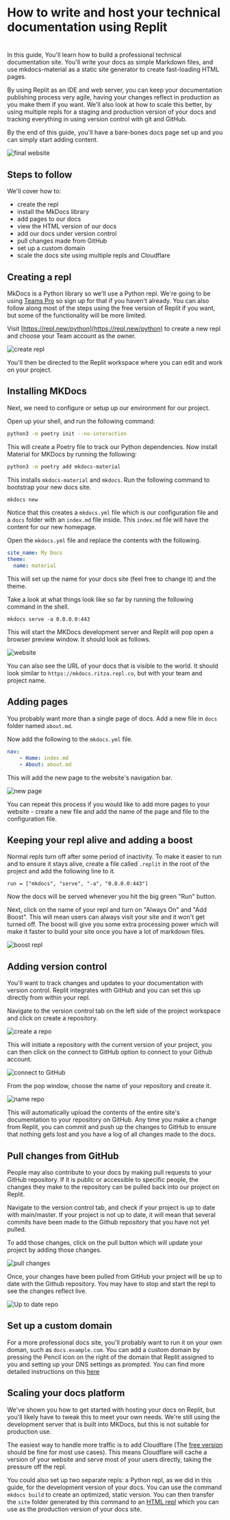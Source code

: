 # How to write and host your technical documentation using Replit
#

In this guide, You'll learn how to build a professional technical documentation site. You'll write your docs as simple Markdown files, and use mkdocs-material as a static site generator to create fast-loading HTML pages.

By using Replit as an IDE and web server, you can keep your documentation publishing process very agile, having your changes reflect in production as you make them if you want. We'll also look at how to scale this better, by using multiple repls for a staging and production version of your docs and tracking everything in using version control with git and GitHub.

By the end of this guide, you'll have a bare-bones docs page set up and you can simply start adding content.

![final website](/images/teamsPro/hosting-docs/final-website.png)

## Steps to follow

We'll cover how to:

* create the repl
* install the MkDocs library
* add pages to our docs
* view the HTML version of our docs
* add our docs under version control
* pull changes made from GitHub
* set up a custom domain
* scale the docs site using multiple repls and Cloudflare

## Creating a repl

MkDocs is a Python library so we'll use a Python repl. We're going to be using [Teams Pro](https://replit.com/site/teams-pro) so sign up for that if you haven't already. You can also follow along most of the steps using the free version of Replit if you want, but some of the functionality will be more limited.

Visit [https://repl.new/python](https://repl.new/python) to create a new repl and choose your Team account as the owner.

![create repl](/images/teamsPro/hosting-docs/create-repl.png) 

You'll then be directed to the Replit workspace where you can edit and work on your project.

## Installing MKDocs 

Next, we need to configure or setup up our environment for our project.

Open up your shell, and run the following command:

```bash
python3 -m poetry init --no-interaction
```

This will create a Poetry file to track our Python dependencies. Now install Material for MKDocs by running the following:

```bash
python3 -m poetry add mkdocs-material
```

This installs `mkdocs-material` and `mkdocs`. Run the following command to bootstrap your new docs site.


```bash
mkdocs new
```

Notice that this creates a `mkdocs.yml` file which is our configuration file and a `docs` folder with an `index.md` file inside. This `index.md` file will have the content for our new homepage.

Open the `mkdocs.yml` file and replace the contents with the following.

```yaml
site_name: My Docs
theme:
  name: material
```

This will set up the name for your docs site (feel free to change it) and the theme.

Take a look at what things look like so far by running the following command in the shell.

```
mkdocs serve -a 0.0.0.0:443
```

This will start the MKDocs development server and Replit will pop open a browser preview window. It should look as follows.

![website](/images/teamsPro/hosting-docs/doc-website.png)

You can also see the URL of your docs that is visible to the world. It should look similar to `https://mkdocs.ritza.repl.co`, but with your team and project name.

## Adding pages

You probably want more than a single page of docs. Add a new file in `docs` folder named `about.md`. 

Now add the following to the `mkdocs.yml` file.

```yaml
nav:
    - Home: index.md
    - About: about.md
```
 
This will add the new page to the website's navigation bar.

![new page](/images/teamsPro/hosting-docs/new-page.png)

You can repeat this process if you would like to add more pages to your website - create a new file and add the name of the page and file to the configuration file.

## Keeping your repl alive and adding a boost

Normal repls turn off after some period of inactivity. To make it easier to run and to ensure it stays alive, create a file called `.replit` in the root of the project and add the following line to it.

```
run = ["mkdocs", "serve", "-a", "0.0.0.0:443"]
```

Now the docs will be served whenever you hit the big green "Run" button. 

Next, click on the name of your repl and turn on "Always On" and "Add Boost". This will mean users can always visit your site and it won't get turned off. The boost will give you some extra processing power which will make it faster to build your site once you have a lot of markdown files.

![boost repl](/images/teamsPro/hosting-docs/boost.png)


## Adding version control

You'll want to track changes and updates to your documentation with version control. Replit integrates with GitHub and you can set this up directly from within your repl.

Navigate to the version control tab on the left side of the project workspace and click on create a repository.

![create a repo](/images/teamsPro/hosting-docs/create-repo.png)

This will initiate a repository with the current version of your project, you can then click on the connect to GitHub option to connect to your Github account.

![connect to GitHub](/images/teamsPro/hosting-docs/connect-github.png)

From the pop window, choose the name of your repository and create it.

![name repo](/images/teamsPro/hosting-docs/create-git-repo.png)

This will automatically upload the contents of the entire site's documentation to your repository on GitHub. Any time you make a change from Replit, you can commit and push up the changes to GitHub to ensure that nothing gets lost and you have a log of all changes made to the docs.

## Pull changes from GitHub

People may also contribute to your docs by making pull requests to your GitHub repository. If it is public or accessible to specific people, the changes they make to the repository can be pulled back into our project on Replit.

Navigate to the version control tab, and check if your project is up to date with main/master.
If your project is not up to date, it will mean that several commits have been made to the Github repository that you have not yet pulled.

To add those changes, click on the pull button which will update your project by adding those changes.

![pull changes](/images/teamsPro/hosting-docs/replit-pr.png)

Once, your changes have been pulled from GitHub your project will be up to date with the Github repository. You may have to stop and start the repl to see the changes reflect live.

![Up to date repo](/images/teamsPro/hosting-docs/up-to-date.png)

## Set up a custom domain

For a more professional docs site, you'll probably want to run it on your own doman, such as `docs.example.com`. You can add a custom domain by pressing the Pencil icon on the right of the domain that Replit assigned to you and setting up your DNS settings as prompted. You can find more detailed instructions on this [here](https://docs.replit.com/hosting/hosting-web-pages#custom-domains)

## Scaling your docs platform

We've shown you how to get started with hosting your docs on Replit, but you'll likely have to tweak this to meet your own needs. We're still using the development server that is built into MKDocs, but this is not suitable for production use. 

The easiest way to handle more traffic is to add Cloudflare (The [free version](https://www.cloudflare.com/en-gb/plans/free/) should be fine for most use cases). This means Cloudflare will cache a version of your website and serve most of your users directly, taking the pressure off the repl.

You could also set up two separate repls: a Python repl, as we did in this guide, for the development version of your docs. You can use the command `mkdocs build` to create an optimized, static version. You can then transfer the `site` folder generated by this command to an [HTML repl](https://docs.replit.com/hosting/hosting-web-pages) which you can use as the production version of your docs site.


